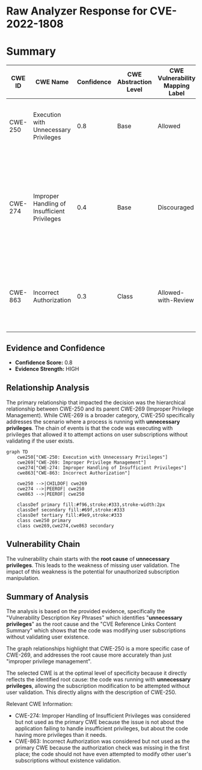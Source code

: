 # Raw Analyzer Response for CVE-2022-1808

# Summary
| CWE ID | CWE Name | Confidence | CWE Abstraction Level | CWE Vulnerability Mapping Label | CWE-Vulnerability Mapping Notes |
|---|---|---|---|---|---|
| CWE-250 | Execution with Unnecessary Privileges | 0.8 | Base | Allowed | Primary CWE. The code was running with higher privileges than necessary, which allowed the subscription/unsubscription of users to tickets without proper validation. |
| CWE-274 | Improper Handling of Insufficient Privileges | 0.4 | Base | Discouraged | Secondary candidate.  The vulnerability could be seen as the application not properly handling the case where the user did not have sufficient privileges to subscribe or unsubscribe other users, however, the primary issue is the **unnecessary privileges** the code was running under, allowing this action to be attempted in the first place. |
| CWE-863 | Incorrect Authorization | 0.3 | Class | Allowed-with-Review | Secondary candidate. While the code performs a check (after the fix), the underlying issue is the **unnecessary privilege** that allows the code to attempt modifying subscriptions for other users without prior validation of user existence. |

## Evidence and Confidence

*   **Confidence Score:** 0.8
*   **Evidence Strength:** HIGH

## Relationship Analysis
The primary relationship that impacted the decision was the hierarchical relationship between CWE-250 and its parent CWE-269 (Improper Privilege Management). While CWE-269 is a broader category, CWE-250 specifically addresses the scenario where a process is running with **unnecessary privileges**. The chain of events is that the code was executing with privileges that allowed it to attempt actions on user subscriptions without validating if the user exists.

```mermaid
graph TD
    cwe250["CWE-250: Execution with Unnecessary Privileges"]
    cwe269["CWE-269: Improper Privilege Management"]
    cwe274["CWE-274: Improper Handling of Insufficient Privileges"]
    cwe863["CWE-863: Incorrect Authorization"]

    cwe250 -->|CHILDOF| cwe269
    cwe274 -->|PEEROF| cwe250
    cwe863 -->|PEEROF| cwe250

    classDef primary fill:#f96,stroke:#333,stroke-width:2px
    classDef secondary fill:#69f,stroke:#333
    classDef tertiary fill:#9e9,stroke:#333
    class cwe250 primary
    class cwe269,cwe274,cwe863 secondary
```

## Vulnerability Chain
The vulnerability chain starts with the **root cause** of **unnecessary privileges**. This leads to the weakness of missing user validation. The impact of this weakness is the potential for unauthorized subscription manipulation.

## Summary of Analysis
The analysis is based on the provided evidence, specifically the "Vulnerability Description Key Phrases" which identifies "**unnecessary privileges**" as the root cause and the "CVE Reference Links Content Summary" which shows that the code was modifying user subscriptions without validating user existence.

The graph relationships highlight that CWE-250 is a more specific case of CWE-269, and addresses the root cause more accurately than just "improper privilege management".

The selected CWE is at the optimal level of specificity because it directly reflects the identified root cause: the code was running with **unnecessary privileges**, allowing the subscription modification to be attempted without user validation. This directly aligns with the description of CWE-250.

Relevant CWE Information:

*   CWE-274: Improper Handling of Insufficient Privileges was considered but not used as the primary CWE because the issue is not about the application failing to handle insufficient privileges, but about the code having more privileges than it needs.
*   CWE-863: Incorrect Authorization was considered but not used as the primary CWE because the authorization check was missing in the first place; the code should not have even attempted to modify other user's subscriptions without existence validation.